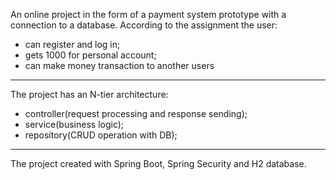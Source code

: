 An online project in the form of a payment system prototype with a connection 
to a database.
According to the assignment the user:
- can register and log in;
- gets 1000 for personal account;
- can make money transaction to another users
_____________________________________
The project has an N-tier architecture:
- controller(request processing and response sending);
- service(business logic);
- repository(CRUD operation with DB);
___________________________________
The project created with Spring Boot, Spring Security and H2 database.
